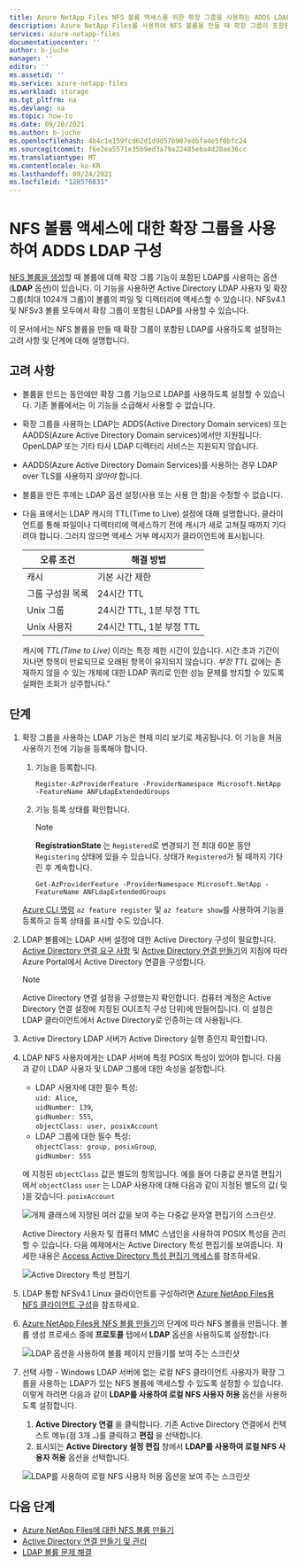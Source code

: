 ```yaml
---
title: Azure NetApp Files NFS 볼륨 액세스를 위한 확장 그룹을 사용하는 ADDS LDAP 구성 | Microsoft Docs
description: Azure NetApp Files를 사용하여 NFS 볼륨을 만들 때 확장 그룹이 포함된 LDAP를 사용하도록 설정하는 고려 사항 및 단계에 대해 설명합니다.
services: azure-netapp-files
documentationcenter: ''
author: b-juche
manager: ''
editor: ''
ms.assetid: ''
ms.service: azure-netapp-files
ms.workload: storage
ms.tgt_pltfrm: na
ms.devlang: na
ms.topic: how-to
ms.date: 09/20/2021
ms.author: b-juche
ms.openlocfilehash: 4b4c1e159fcd62d1d9d57b907edbfa4e5f0bfc24
ms.sourcegitcommit: f6e2ea5571e35b9ed3a79a22485eba4d20ae36cc
ms.translationtype: MT
ms.contentlocale: ko-KR
ms.lasthandoff: 09/24/2021
ms.locfileid: "128576831"
---
```

# <a name="configure-adds-ldap-with-extended-groups-for-nfs-volume-access"></a>NFS 볼륨 액세스에 대한 확장 그룹을 사용하여 ADDS LDAP 구성

[NFS 볼륨을 생성](azure-netapp-files-create-volumes.md)할 때 볼륨에 대해 확장 그룹 기능이 포함된 LDAP를 사용하는 옵션(**LDAP** 옵션)이 있습니다. 이 기능을 사용하면 Active Directory LDAP 사용자 및 확장 그룹(최대 1024개 그룹)이 볼륨의 파일 및 디렉터리에 액세스할 수 있습니다. NFSv4.1 및 NFSv3 볼륨 모두에서 확장 그룹이 포함된 LDAP를 사용할 수 있습니다. 

이 문서에서는 NFS 볼륨을 만들 때 확장 그룹이 포함된 LDAP를 사용하도록 설정하는 고려 사항 및 단계에 대해 설명합니다.  

## <a name="considerations"></a>고려 사항

* 볼륨을 만드는 동안에만 확장 그룹 기능으로 LDAP를 사용하도록 설정할 수 있습니다. 기존 볼륨에서는 이 기능을 소급해서 사용할 수 없습니다.  

* 확장 그룹을 사용하는 LDAP는 ADDS(Active Directory Domain services) 또는 AADDS(Azure Active Directory Domain services)에서만 지원됩니다. OpenLDAP 또는 기타 타사 LDAP 디렉터리 서비스는 지원되지 않습니다. 

* AADDS(Azure Active Directory Domain Services)를 사용하는 경우 LDAP over TLS를 사용하지 *않아야* 합니다.  

* 볼륨을 만든 후에는 LDAP 옵션 설정(사용 또는 사용 안 함)을 수정할 수 없습니다.  

* 다음 표에서는 LDAP 캐시의 TTL(Time to Live) 설정에 대해 설명합니다. 클라이언트를 통해 파일이나 디렉터리에 액세스하기 전에 캐시가 새로 고쳐질 때까지 기다려야 합니다. 그러지 않으면 액세스 거부 메시지가 클라이언트에 표시됩니다. 

    |     오류 조건    |     해결 방법    |
    |-|-|
    | 캐시 |  기본 시간 제한 |
    | 그룹 구성원 목록  | 24시간 TTL  |
    | Unix 그룹  | 24시간 TTL, 1분 부정 TTL  |
    | Unix 사용자  | 24시간 TTL, 1분 부정 TTL  |

    캐시에 *TTL(Time to Live)* 이라는 특정 제한 시간이 있습니다. 시간 초과 기간이 지나면 항목이 만료되므로 오래된 항목이 유지되지 않습니다. *부정 TTL* 값에는 존재하지 않을 수 있는 개체에 대한 LDAP 쿼리로 인한 성능 문제를 방지할 수 있도록 실패한 조회가 상주합니다.”        

## <a name="steps"></a>단계

1. 확장 그룹을 사용하는 LDAP 기능은 현재 미리 보기로 제공됩니다. 이 기능을 처음 사용하기 전에 기능을 등록해야 합니다.  

    1. 기능을 등록합니다.   

        ```azurepowershell-interactive
        Register-AzProviderFeature -ProviderNamespace Microsoft.NetApp -FeatureName ANFLdapExtendedGroups
        ```

    2. 기능 등록 상태를 확인합니다. 

        > [!NOTE]
        > **RegistrationState** 는 `Registered`로 변경되기 전 최대 60분 동안 `Registering` 상태에 있을 수 있습니다. 상태가 `Registered`가 될 때까지 기다린 후 계속합니다.

        ```azurepowershell-interactive
        Get-AzProviderFeature -ProviderNamespace Microsoft.NetApp -FeatureName ANFLdapExtendedGroups
        ```
        
    [Azure CLI 명령](/cli/azure/feature) `az feature register` 및 `az feature show`를 사용하여 기능을 등록하고 등록 상태를 표시할 수도 있습니다. 

2. LDAP 볼륨에는 LDAP 서버 설정에 대한 Active Directory 구성이 필요합니다. [Active Directory 연결 요구 사항](create-active-directory-connections.md#requirements-for-active-directory-connections) 및 [Active Directory 연결 만들기](create-active-directory-connections.md#create-an-active-directory-connection)의 지침에 따라 Azure Portal에서 Active Directory 연결을 구성합니다.  

    > [!NOTE]
    > Active Directory 연결 설정을 구성했는지 확인합니다. 컴퓨터 계정은 Active Directory 연결 설정에 지정된 OU(조직 구성 단위)에 만들어집니다. 이 설정은 LDAP 클라이언트에서 Active Directory로 인증하는 데 사용됩니다.

3. Active Directory LDAP 서버가 Active Directory 실행 중인지 확인합니다. 

4. LDAP NFS 사용자에게는 LDAP 서버에 특정 POSIX 특성이 있어야 합니다. 다음과 같이 LDAP 사용자 및 LDAP 그룹에 대한 속성을 설정합니다. 

    * LDAP 사용자에 대한 필수 특성:   
        `uid: Alice`,  
        `uidNumber: 139`,  
        `gidNumber: 555`,  
        `objectClass: user, posixAccount`
    * LDAP 그룹에 대한 필수 특성:   
        `objectClass: group, posixGroup`,  
        `gidNumber: 555`

    에 지정된 `objectClass` 값은 별도의 항목입니다. 예를 들어 다중값 문자열 편집기에서 `objectClass` `user` 는 LDAP 사용자에 대해 다음과 같이 지정된 별도의 값( 및 )을 갖습니다. `posixAccount`   

    ![개체 클래스에 지정된 여러 값을 보여 주는 다중값 문자열 편집기의 스크린샷.](../media/azure-netapp-files/multi-valued-string-editor.png) 

    Active Directory 사용자 및 컴퓨터 MMC 스냅인을 사용하여 POSIX 특성을 관리할 수 ​​있습니다. 다음 예제에서는 Active Directory 특성 편집기를 보여줍니다. 자세한 내용은 [Access Active Directory 특성 편집기 액세스](create-volumes-dual-protocol.md#access-active-directory-attribute-editor)를 참조하세요.  

    ![Active Directory 특성 편집기](../media/azure-netapp-files/active-directory-attribute-editor.png) 

5. LDAP 통합 NFSv4.1 Linux 클라이언트를 구성하려면 [Azure NetApp Files용 NFS 클라이언트 구성](configure-nfs-clients.md)을 참조하세요.

6.  [Azure NetApp Files용 NFS 볼륨 만들기](azure-netapp-files-create-volumes.md)의 단계에 따라 NFS 볼륨을 만듭니다. 볼륨 생성 프로세스 중에 **프로토콜** 탭에서 **LDAP** 옵션을 사용하도록 설정합니다.   

    ![LDAP 옵션을 사용하여 볼륨 페이지 만들기를 보여 주는 스크린샷](../media/azure-netapp-files/create-nfs-ldap.png)  

7. 선택 사항 - Windows LDAP 서버에 없는 로컬 NFS 클라이언트 사용자가 확장 그룹을 사용하는 LDAP가 있는 NFS 볼륨에 액세스할 수 있도록 설정할 수 있습니다. 이렇게 하려면 다음과 같이 **LDAP를 사용하여 로컬 NFS 사용자 허용** 옵션을 사용하도록 설정합니다.
    1. **Active Directory 연결** 을 클릭합니다.  기존 Active Directory 연결에서 컨텍스트 메뉴(점 3개 `…`)를 클릭하고 **편집** 을 선택합니다.  
    2. 표시되는 **Active Directory 설정 편집** 창에서 **LDAP를 사용하여 로컬 NFS 사용자 허용** 옵션을 선택합니다.  

    ![LDAP를 사용하여 로컬 NFS 사용자 허용 옵션을 보여 주는 스크린샷](../media/azure-netapp-files/allow-local-nfs-users-with-ldap.png)  

## <a name="next-steps"></a>다음 단계  

* [Azure NetApp Files에 대한 NFS 볼륨 만들기](azure-netapp-files-create-volumes.md)
* [Active Directory 연결 만들기 및 관리](create-active-directory-connections.md)
* [LDAP 볼륨 문제 해결](troubleshoot-ldap-volumes.md)
